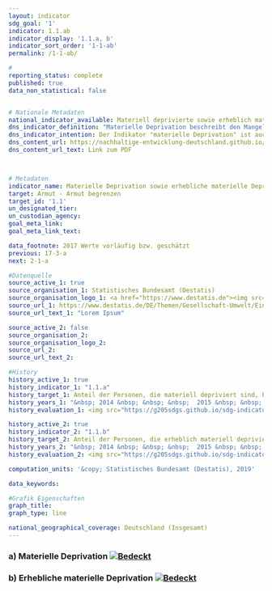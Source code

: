 ```yaml
---
layout: indicator                       
sdg_goal: '1'                       
indicator: 1.1.ab                       
indicator_display: '1.1.a, b'                       
indicator_sort_order: '1-1-ab'                       
permalink: /1-1-ab/                       

#                       
reporting_status: complete                       
published: true                       
data_non_statistical: false                       


# Nationale Metadaten                       
national_indicator_available: Materiell deprivierte sowie erheblich materiell deprivierte Personen  
dns_indicator_definition: "Materielle Deprivation beschreibt den Mangel an bestimmten Gebrauchsgütern und den unfreiwilligen Verzicht auf ausgewählten Konsum aus finanziellen Gründen. Die beiden Indikatoren geben den Anteil der Personen an der Gesamtbevölkerung an, die als materiell depriviert (1.1.a) bzw. als erheblich materiell depriviert (1.1.b) gelten. Die (erhebliche) materielle Entbehrung trifft für alle Menschen zu, deren Haushalt von neun vorgegebenen Kriterien, die die finanziellen Einschränkungen des Haushalts widerspiegeln, mindestens drei (erheblich materiell depriviert: mindestens vier) erfüllt."                     
dns_indicator_intention: Der Indikator "materielle Deprivation" ist auch Teil der ausführlichen Armuts- und Reichtumsberichterstattung der Bundesregierung. Durch die Identifikation individueller Mangelsituationen soll er stellvertretend zur Abbildung armutsgefährdeter Lebenslagen dienen. Daher soll der Prozentsatz der Personen, die materiell depriviert bzw. erheblich materiell depriviert sind, jeweils unter dem Niveau in der Europäischen Union liegen.  
dns_content_url: https://nachhaltige-entwicklung-deutschland.github.io/open-sdg-site-starter/public/content/1.1.a,b.pdf
dns_content_url_text: Link zum PDF                    



# Metadaten                       
indicator_name: Materielle Deprivation sowie erhebliche materielle Deprivation                       
target: Armut - Armut begrenzen                       
target_id: '1.1'                       
un_designated_tier:                        
un_custodian_agency:                        
goal_meta_link:                        
goal_meta_link_text:                        

data_footnote: 2017 Werte vorläufig bzw. geschätzt
previous: 17-3-a
next: 2-1-a

#Datenquelle                       
source_active_1: true
source_organisation_1: Statistisches Bundesamt (Destatis)
source_organisation_logo_1: <a href="https://www.destatis.de"><img src="https://g205sdgs.github.io/sdg-indicators/public/logos/destatis.png" alt="Logo Destatis" /></a>
source_url_1: https://www.destatis.de/DE/Themen/Gesellschaft-Umwelt/Einkommen-Konsum-Lebensbedingungen/Lebensbedingungen-Armutsgefaehrdung/_inhalt.html#sprg233586
source_url_text_1: "Lorem Ipsum"                        

source_active_2: false                       
source_organisation_2:                        
source_organisation_logo_2:                        
source_url_2:                        
source_url_text_2:                        

#History
history_active_1: true
history_indicator_1: "1.1.a"
history_target_1: Anteil der Personen, die materiell depriviert sind, bis 2030 deutlich unter EU-28-Wert halten.<br> &nbsp;
history_years_1: "&nbsp; 2014 &nbsp; &nbsp; &nbsp;  2015 &nbsp; &nbsp; &nbsp; 2016 &nbsp; &nbsp; &nbsp; 2017"
history_evaluation_1: <img src="https://g205sdgs.github.io/sdg-indicators/public/Wettersymbole/Sonne.png" alt="Sonne" /> <img src="https://g205sdgs.github.io/sdg-indicators/public/Wettersymbole/Bedeckt.png" alt="Bedeckt" /> <img src="https://g205sdgs.github.io/sdg-indicators/public/Wettersymbole/Bedeckt.png" alt="Bedeckt" /> <img src="https://g205sdgs.github.io/sdg-indicators/public/Wettersymbole/Bedeckt.png" alt="Bedeckt" />

history_active_2: true
history_indicator_2: "1.1.b"
history_target_2: Anteil der Personen, die erheblich materiell depriviert sind, bis 2030 deutlich unter EU-28-Wert halten.
history_years_2: "&nbsp; 2014 &nbsp; &nbsp; &nbsp;  2015 &nbsp; &nbsp; &nbsp; 2016 &nbsp; &nbsp; &nbsp; 2017"
history_evaluation_2: <img src="https://g205sdgs.github.io/sdg-indicators/public/Wettersymbole/Sonne.png" alt="Sonne" /> <img src="https://g205sdgs.github.io/sdg-indicators/public/Wettersymbole/Bedeckt.png" alt="Bedeckt" /> <img src="https://g205sdgs.github.io/sdg-indicators/public/Wettersymbole/Sonne.png" alt="Sonne" /> <img src="https://g205sdgs.github.io/sdg-indicators/public/Wettersymbole/Bedeckt.png" alt="Bedeckt" />

computation_units: '&copy; Statistisches Bundesamt (Destatis), 2019'                       

data_keywords:                        

#Grafik Eigenschaften                       
graph_title:                        
graph_type: line                       

national_geographical_coverage: Deutschland (Insgesamt)
---
```

<h3>a) Materielle Deprivation
  <a href="https://nachhaltige-entwicklung-deutschland.github.io/open-sdg-site-starter/status/"><img src="https://g205sdgs.github.io/sdg-indicators/public/Wettersymbole/Bedeckt.png" alt="Bedeckt" />
  </a>
</h3>
<h3>b) Erhebliche materielle Deprivation
  <a href="https://nachhaltige-entwicklung-deutschland.github.io/open-sdg-site-starter/status/"><img src="https://g205sdgs.github.io/sdg-indicators/public/Wettersymbole/Bedeckt.png" alt="Bedeckt" />
  </a>
